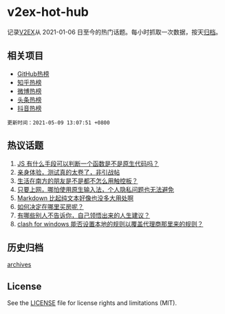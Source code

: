 # v2ex-hot-hub

 记录[V2EX](https://www.v2ex.com/)从 2021-01-06 日至今的热门话题。每小时抓取一次数据，按天[归档](archives)。
 
 ## 相关项目

- [GitHub热榜](https://github.com/lonnyzhang423/github-hot-hub)
- [知乎热榜](https://github.com/lonnyzhang423/zhihu-hot-hub)
- [微博热榜](https://github.com/lonnyzhang423/weibo-hot-hub)
- [头条热榜](https://github.com/lonnyzhang423/toutiao-hot-hub)
- [抖音热榜](https://github.com/lonnyzhang423/douyin-hot-hub)


 `更新时间：2021-05-09 13:07:51 +0800`

## 热议话题

1. [JS 有什么手段可以判断一个函数是不是原生代码吗？](https://www.v2ex.com/t/775677)
1. [亲身体验，测试真的太卷了，非引战帖](https://www.v2ex.com/t/775642)
1. [生活在南方的朋友是不是都不怎么用触控板？](https://www.v2ex.com/t/775715)
1. [只要上网，哪怕使用原生输入法，个人隐私问题也无法避免](https://www.v2ex.com/t/775624)
1. [Markdown 比起纯文本好像也没多大用处啊](https://www.v2ex.com/t/775706)
1. [如何决定在哪里买房呢？](https://www.v2ex.com/t/775629)
1. [有哪些别人不告诉你，自己领悟出来的人生建议？](https://www.v2ex.com/t/775696)
1. [clash for windows 能否设置本地的规则以覆盖代理商那里来的规则？](https://www.v2ex.com/t/775773)

## 历史归档

[archives](archives)

## License

See the [LICENSE](LICENSE) file for license rights and limitations (MIT).
